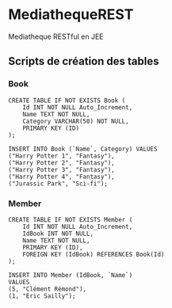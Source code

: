 # MediathequeREST
Mediatheque RESTful en JEE


## Scripts de création des tables

### Book
    CREATE TABLE IF NOT EXISTS Book (
        Id INT NOT NULL Auto_Increment, 
        Name TEXT NOT NULL, 
        Category VARCHAR(50) NOT NULL, 
        PRIMARY KEY (ID)
    );
        
    INSERT INTO Book (`Name`, Category) VALUES 
    ("Harry Potter 1", "Fantasy"),
    ("Harry Potter 2", "Fantasy"),
    ("Harry Potter 3", "Fantasy"),
    ("Harry Potter 4", "Fantasy"),
    ("Jurassic Park", "Sci-fi");


### Member
    CREATE TABLE IF NOT EXISTS Member (
        Id INT NOT NULL Auto_Increment, 
        IdBook INT NOT NULL, 
        Name TEXT NOT NULL, 
        PRIMARY KEY (ID), 
        FOREIGN KEY (IdBook) REFERENCES Book(Id)
    );

    INSERT INTO Member (IdBook, `Name`)
    VALUES
    (5, "Clément Rémond"),
    (1, "Eric Sailly");
